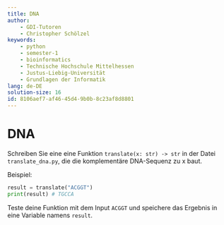 ```yaml
---
title: DNA
author:
    - GDI-Tutoren
    - Christopher Schölzel
keywords:
    - python
    - semester-1
    - bioinformatics
    - Technische Hochschule Mittelhessen
    - Justus-Liebig-Universität
    - Grundlagen der Informatik
lang: de-DE
solution-size: 16
id: 8106aef7-af46-45d4-9b0b-8c23af8d8801
---
```


# DNA

Schreiben Sie eine eine Funktion `translate(x: str) -> str` in der Datei `translate_dna.py`, die die komplementäre DNA-Sequenz zu x baut.

Beispiel:

```python
result = translate("ACGGT")
print(result) # TGCCA
```

Teste deine Funktion mit dem Input `ACGGT` und speichere das Ergebnis in eine Variable namens `result`.
